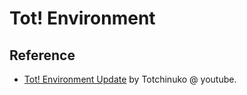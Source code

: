 # Tot! Environment

## Reference

- [Tot! Environment Update](https://www.youtube.com/watch?v=ecpnNZ7Wais&t=493s) by Totchinuko @ youtube.
